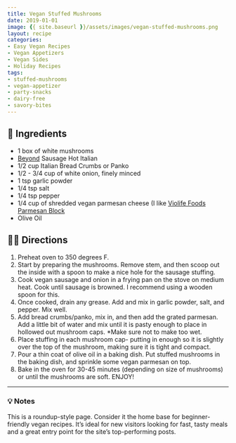 ```yaml
---
title: Vegan Stuffed Mushrooms
date: 2019-01-01
image: {{ site.baseurl }}/assets/images/vegan-stuffed-mushrooms.png
layout: recipe
categories:
- Easy Vegan Recipes
- Vegan Appetizers
- Vegan Sides
- Holiday Recipes
tags:
- stuffed-mushrooms
- vegan-appetizer
- party-snacks
- dairy-free
- savory-bites
---
```


## 🧾 Ingredients

- 1 box of white mushrooms
- [Beyond](https://beyondmeat.com) Sausage Hot Italian
- 1/2 cup Italian Bread Crumbs or Panko
- 1/2 - 3/4 cup of white onion, finely minced
- 1 tsp garlic powder
- 1/4 tsp salt
- 1/4 tsp pepper
- 1/4 cup of shredded vegan parmesan cheese (I like [Violife Foods Parmesan Block](https://violifefoods.com) 
- Olive Oil

## 👩‍🍳 Directions

1. Preheat oven to 350 degrees F.
2. Start by preparing the mushrooms. Remove stem, and then scoop out the inside with a spoon to make a nice hole for the sausage stuffing.
3. Cook vegan sausage and onion in a frying pan on the stove on medium heat. Cook until sausage is browned. I recommend using a wooden spoon for this.
4. Once cooked, drain any grease. Add and mix in garlic powder, salt, and pepper. Mix well. 
5. Add bread crumbs/panko, mix in, and then add the grated parmesan. Add a little bit of water and mix until it is pasty enough to place in hollowed out mushroom caps. *Make sure not to make too wet.
6. Place stuffing in each mushroom cap- putting in enough so it is slightly over the top of the mushroom, making sure it is tight and compact.
7. Pour a thin coat of olive oil in a baking dish. Put stuffed mushrooms in the baking dish, and sprinkle some vegan parmesan on top. 
8. Bake in the oven for 30-45 minutes (depending on size of mushrooms) or until the mushrooms are soft. ENJOY!



---

### 💡 Notes

This is a roundup-style page. Consider it the home base for beginner-friendly vegan recipes. It’s ideal for new visitors looking for fast, tasty meals and a great entry point for the site’s top-performing posts.
